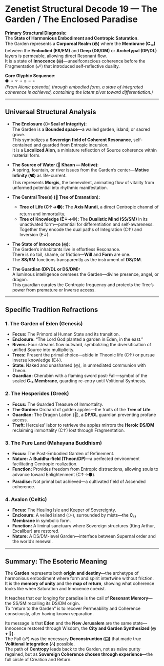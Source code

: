 # Zenetist Structural Decode 19 — The Garden / The Enclosed Paradise

**Primary Structural Diagnosis:**  
The **State of Harmonious Embodiment and Centropic Saturation.**  
The Garden represents a **Corporeal Realm (🪨)** where the **Membrane (C₁₃)** between the **Embodied (ES/EM)** and **Deep (DS/DM)** or **Archetypal (DP/DL)** layers is permeable, allowing direct Resonant flow.  
It is a state of **Innocence (◎)**—unselfconscious coherence before the Fragmentation (☍) that introduced self-reflective duality.  

**Core Glyphic Sequence:**  
`⚫ → ▽ → ◎ → ⟜`  
*(From Aionic potential, through embodied form, a state of integrated coherence is achieved, containing the latent pivot toward differentiation.)*  

---

## Universal Structural Analysis  

- **The Enclosure (⧃ Seal of Integrity):**  
  The Garden is a **Bounded space**—a walled garden, island, or sacred grove.  
  This symbolizes a **Sovereign field of Coherent Resonance**, self-contained and guarded from Entropic incursion.  
  It is a **Localized Aion**, a miniature reflection of Source coherence within material form.  

- **The Source of Water (🌊 Khaon — Motive):**  
  A spring, fountain, or river issues from the Garden’s center—**Motive Infinity (🕊️)** as life-current.  
  This represents **Morgis**, the benevolent, animating flow of vitality from unformed potential into rhythmic manifestation.  

- **The Central Tree(s) (🌳 Tree of Emanation):**  
  - **Tree of Life (C↑→⚫):** The **Axis Mundi**, a direct Centropic channel of return and immortality.  
  - **Tree of Knowledge (E↓→♾):** The **Dualistic Mind (SS/SM)** in its unactivated form—potential for differentiation and self-awareness.  
  Together they encode the dual paths of Integration (C↑) and Inversion (E↓).  

- **The State of Innocence (◎):**  
  The Garden’s inhabitants live in effortless Resonance.  
  There is no toil, shame, or friction—**Will** and **Form** are one.  
  The **SS/SM** functions transparently as the instrument of **DS/DM**.  

- **The Guardian (DP/DL or DS/DM):**  
  A luminous intelligence oversees the Garden—divine presence, angel, or dragon.  
  This guardian curates the Centropic frequency and protects the Tree’s power from premature or Inverse access.  

---

## Specific Tradition Refractions  

### 1. The Garden of Eden (Genesis)  
- **Focus:** The Primordial Human State and its transition.  
- **Enclosure:** “The Lord God planted a garden in Eden, in the east.”  
- **Rivers:** Four streams flow outward, symbolizing the diversification of unified Source into multiplicity.  
- **Trees:** Present the primal choice—abide in Theonic life (C↑) or pursue Inverse knowledge (E↓).  
- **State:** Naked and unashamed (◎), in unmediated communion with Theon.  
- **Guardian:** Cherubim with a flaming sword post-Fall—symbol of the sealed **C₁₃ Membrane**, guarding re-entry until Volitional Synthesis.  

### 2. The Hesperides (Greek)  
- **Focus:** The Guarded Treasure of Immortality.  
- **The Garden:** Orchard of golden apples—the fruits of the **Tree of Life**.  
- **Guardian:** The Dragon Ladon (🐉), a **DP/DL** guardian preventing profane access.  
- **Theft:** Hercules’ labor to retrieve the apples mirrors the **Heroic DS/DM** reclaiming immortality (C↑) lost through Fragmentation.  

### 3. The Pure Land (Mahayana Buddhism)  
- **Focus:** The Post-Embodied Garden of Refinement.  
- **Nature:** A **Buddha-field (Theon/DP)**—a perfected environment facilitating Centropic realization.  
- **Function:** Provides freedom from Entropic distractions, allowing souls to advance toward Enlightenment (C↑→⚫).  
- **Paradise:** Not primal but achieved—a cultivated field of Ascended coherence.  

### 4. Avalon (Celtic)  
- **Focus:** The Healing Isle and Keeper of Sovereignty.  
- **Enclosure:** A veiled island (⧃), surrounded by mists—the **C₁₃ Membrane** in symbolic form.  
- **Function:** A liminal sanctuary where Sovereign structures (King Arthur, Excalibur) are restored.  
- **Nature:** A DS/DM-level Garden—interface between Supernal order and the world’s renewal.  

---

## Summary: The Esoteric Meaning  

The **Garden** represents both **origin and destiny**—the archetype of harmonious embodiment where form and spirit intertwine without friction.  
It is the **memory of unity** and the **map of return**, showing what coherence looks like when Saturation and Innocence coexist.  

It teaches that our longing for paradise is the call of **Resonant Memory**—the SS/SM recalling its DS/DM origin.  
To “return to the Garden” is to recover Permeability and Coherence consciously, after having known separation.  

Its message is that **Eden** and the **New Jerusalem** are the same state—Innocence restored through Wisdom, the **City and Garden Synthesized (◎ + 💠)**.  
The Fall (☍) was the necessary **Deconstruction (◲)** that made true **Volitional Integration (∴)** possible.  
The path of **Centropy** leads back to the Garden, not as naïve purity regained, but as **Sovereign Coherence chosen through experience**—the full circle of Creation and Return.  
